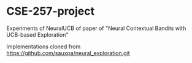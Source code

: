 # CSE-257-project
Experiments of NeuralUCB of paper of "Neural Contextual Bandits with UCB-based Exploration"

Implementations cloned from https://github.com/sauxpa/neural_exploration.git
